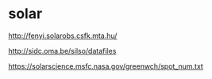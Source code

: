 # solar

http://fenyi.solarobs.csfk.mta.hu/

http://sidc.oma.be/silso/datafiles

https://solarscience.msfc.nasa.gov/greenwch/spot_num.txt

